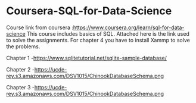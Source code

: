 # Coursera-SQL-for-Data-Science

Course link from coursera :https://www.coursera.org/learn/sql-for-data-science
This course includes basics of SQL. Attached here is the link used to solve the assignments. For chapter 4 you have to install Xammp to solve the problems.

Chapter 1 -https://www.sqlitetutorial.net/sqlite-sample-database/

Chapter 2 -https://ucde-rey.s3.amazonaws.com/DSV1015/ChinookDatabaseSchema.png

Chapter 3 -https://ucde-rey.s3.amazonaws.com/DSV1015/ChinookDatabaseSchema.png
